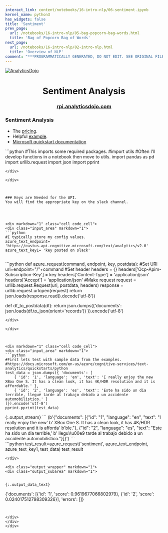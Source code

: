 ```yaml
---
interact_link: content/notebooks/16-intro-nlp/06-sentiment.ipynb
kernel_name: python3
has_widgets: false
title: 'Sentiment'
prev_page:
  url: /notebooks/16-intro-nlp/05-bag-popcorn-bag-words.html
  title: 'Bag of Popcorn Bag of Words'
next_page:
  url: /notebooks/16-intro-nlp/02-intro-nlp.html
  title: 'Overview of NLP'
comment: "***PROGRAMMATICALLY GENERATED, DO NOT EDIT. SEE ORIGINAL FILES IN /content***"
---
```



[![AnalyticsDojo](https://github.com/rpi-techfundamentals/spring2019-materials/blob/master/fig/final-logo.png?raw=1)](http://rpi.analyticsdojo.com)
<center><h1> Sentiment Analysis</h1></center>
<center><h3><a href = 'http://rpi.analyticsdojo.com'>rpi.analyticsdojo.com</a></h3></center>



### Sentiment Analysis
- The [pricing](https://azure.microsoft.com/en-us/pricing/details/cognitive-services/text-analytics/).
- Helpful [example](https://www.johanahlen.info/en/2017/04/text-analytics-and-sentiment-analysis-with-microsoft-cognitive-services/).
- [Microsoft quickstart documentation](https://docs.microsoft.com/en-us/azure/cognitive-services/text-analytics/quickstarts/python)




<div markdown="1" class="cell code_cell">
<div class="input_area" markdown="1">
```python
#This imports some required packages.
#import utils #Often I'll develop functions in a notebook then move to utils. 
import pandas as pd
import urllib.request
import json
import pprint

```
</div>

</div>



### Keys are Needed for the API.
You will find the appropriate key on the slack channel. 




<div markdown="1" class="cell code_cell">
<div class="input_area" markdown="1">
```python
#I typically store my config values. 
azure_text_endpoint= 'https://eastus.api.cognitive.microsoft.com/text/analytics/v2.0'
azure_text_key1= 'key posted on slack'


```
</div>

</div>



<div markdown="1" class="cell code_cell">
<div class="input_area" markdown="1">
```python
def azure_request(command, endpoint, key, postdata):
    #Set URI
    uri=endpoint+"/"+command
    #Set header
    headers = {}
    headers['Ocp-Apim-Subscription-Key'] = key
    headers['Content-Type'] = 'application/json'
    headers['Accept'] = 'application/json'
    #Make request
    request = urllib.request.Request(uri, postdata, headers)
    response = urllib.request.urlopen(request)
    return json.loads(response.read().decode('utf-8'))

def df_to_postdata(df):
    return json.dumps({'documents': json.loads(df.to_json(orient='records')) }).encode('utf-8')


```
</div>

</div>



<div markdown="1" class="cell code_cell">
<div class="input_area" markdown="1">
```python
#First lets test with sample data from the examples. 
#https://docs.microsoft.com/en-us/azure/cognitive-services/text-analytics/quickstarts/python
test_data = json.dumps({ 'documents': [
    { 'id': '1', 'language': 'en', 'text': 'I really enjoy the new XBox One S. It has a clean look, it has 4K/HDR resolution and it is affordable.' },
    { 'id': '2', 'language': 'es', 'text': 'Este ha sido un dia terrible, llegué tarde al trabajo debido a un accidente automobilistico.' }
]}).encode('utf-8')
pprint.pprint(test_data)

```
</div>

<div class="output_wrapper" markdown="1">
<div class="output_subarea" markdown="1">
{:.output_stream}
```
(b'{"documents": [{"id": "1", "language": "en", "text": "I really enjoy the new'
 b' XBox One S. It has a clean look, it has 4K/HDR resolution and it is afforda'
 b'ble."}, {"id": "2", "language": "es", "text": "Este ha sido un dia terrible,'
 b' llegu\\u00e9 tarde al trabajo debido a un accidente automobilistico."}]}')
```
</div>
</div>
</div>



<div markdown="1" class="cell code_cell">
<div class="input_area" markdown="1">
```python
test_result=azure_request('sentiment', azure_text_endpoint, azure_text_key1, test_data)
test_result

```
</div>

<div class="output_wrapper" markdown="1">
<div class="output_subarea" markdown="1">


{:.output_data_text}
```
{'documents': [{'id': '1', 'score': 0.9619677066802979},
  {'id': '2', 'score': 0.024017512798309326}],
 'errors': []}
```


</div>
</div>
</div>

